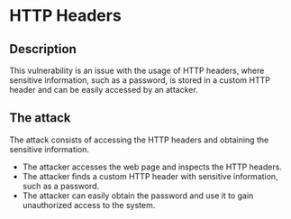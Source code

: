# HTTP Headers

## Description

This vulnerability is an issue with the usage of HTTP headers, where sensitive information, such as a password, is stored in a custom HTTP header and can be easily accessed by an attacker.

## The attack

The attack consists of accessing the HTTP headers and obtaining the sensitive information.

- The attacker accesses the web page and inspects the HTTP headers.
- The attacker finds a custom HTTP header with sensitive information, such as a password.
- The attacker can easily obtain the password and use it to gain unauthorized access to the system.
